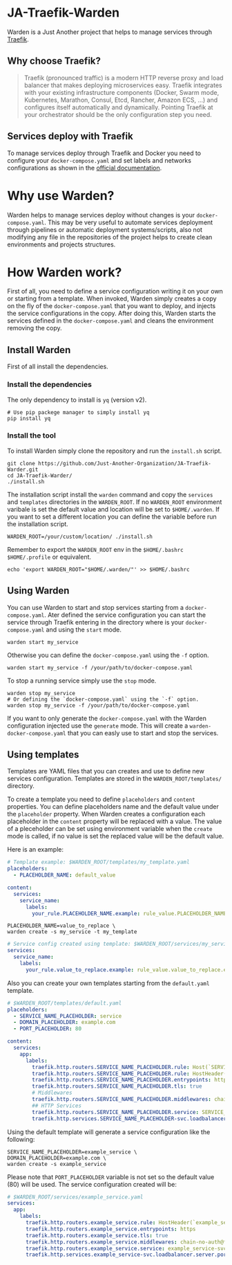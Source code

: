 # JA-Traefik-Warden

Warden is a Just Another project that helps to manage services through [Traefik](https://github.com/traefik/traefik).

## Why choose Traefik?
> Traefik (pronounced traffic) is a modern HTTP reverse proxy and load balancer that makes deploying microservices easy. Traefik integrates with your existing infrastructure components (Docker, Swarm mode, Kubernetes, Marathon, Consul, Etcd, Rancher, Amazon ECS, ...) and configures itself automatically and dynamically. Pointing Traefik at your orchestrator should be the only configuration step you need.

## Services deploy with Traefik
To manage services deploy through Traefik and Docker you need to configure your `docker-compose.yaml` and set labels and networks configurations as shown in the [official documentation](https://doc.traefik.io/traefik/user-guides/docker-compose/basic-example/). 

# Why use Warden?
Warden helps to manage services deploy without changes is your `docker-compose.yaml`. This may be very useful to automate services deployment through pipelines or automatic deployment systems/scripts, also not modifying any file in the repositories of the project helps to create clean environments and projects structures.

# How Warden work?
First of all, you need to define a service configuration writing it on your own or starting from a template. When invoked, Warden simply creates a copy on the fly of the `docker-compose.yaml` that you want to deploy, and injects the service configurations in the copy. After doing this, Warden starts the services defined in the `docker-compose.yaml` and cleans the environment removing the copy.

## Install Warden
First of all install the dependencies.

### Install the dependencies
The only dependency to install is `yq` (version v2).

```shell
# Use pip packege manager to simply install yq
pip install yq
```

### Install the tool
To install Warden simply clone the repository and run the `install.sh` script.
```shell
git clone https://github.com/Just-Another-Organization/JA-Traefik-Warder.git
cd JA-Traefik-Warder/
./install.sh
```
The installation script install the `warden` command and copy the `services` and `templates` directories in the `WARDEN_ROOT`. If no `WARDEN_ROOT` environment varibale is set the default value and location will be set to `$HOME/.warden`. If you want to set a different location you can define the variable before run the installation script.

```shell
WARDEN_ROOT=/your/custom/location/ ./install.sh  
```

Remember to export the `WARDEN_ROOT` env in the `$HOME/.bashrc` `$HOME/.profile` or equivalent.

```shell
echo 'export WARDEN_ROOT="$HOME/.warden/"' >> $HOME/.bashrc
```


## Using Warden
You can use Warden to start and stop services starting from a `docker-compose.yaml`. Ater defined the service configuration you can start the service through Traefik entering in the directory where is your `docker-compose.yaml` and using the `start` mode.

```shell
warden start my_service
```
Otherwise you can define the `docker-compose.yaml` using the `-f` option.

```shell
warden start my_service -f /your/path/to/docker-compose.yaml
```
To stop a running service simply use the `stop` mode.

```shell
warden stop my_service
# Or defining the `docker-compose.yaml` using the `-f` option.
warden stop my_service -f /your/path/to/docker-compose.yaml
```

If you want to only generate the `docker-compose.yaml` with the Warden configuration injected use the `generate` mode. This will create a `warden-docker-compose.yaml` that you can easly use to start and stop the services. 

## Using templates
Templates are YAML files that you can creates and use to define new services configuration. Templates are stored in the `WARDEN_ROOT/templates/` directory. 

To create a template you need to define `placeholders` and `content` properties. You can define placeholders name and the default value under the `placeholder` property. When Warden creates a configuration each placeholder in the `content` property will be replaced with a value. The value of a pleceholder can be set using environment variable when the `create` mode is called, if no value is set the replaced value will be the default value.     

Here is an example:

```yaml
# Template example: $WARDEN_ROOT/templates/my_template.yaml
placeholders:
  - PLACEHOLDER_NAME: default_value

content:
  services:
    service_name:
      labels:
        your_rule.PLACEHOLDER_NAME.example: rule_value.PLACEHOLDER_NAME.example
```

```shell
PLACEHOLDER_NAME=value_to_replace \
warden create -s my_service -t my_template
```

```yaml
# Service config created using template: $WARDEN_ROOT/services/my_service.yaml
services:
  service_name:
    labels:
      your_rule.value_to_replace.example: rule_value.value_to_replace.example
```

Also you can create your own templates starting from the `default.yaml` template. 

```yaml
# $WARDEN_ROOT/templates/default.yaml
placeholders:
  - SERVICE_NAME_PLACEHOLDER: service
  - DOMAIN_PLACEHOLDER: example.com
  - PORT_PLACEHOLDER: 80

content:
  services:
    app:
      labels:
        traefik.http.routers.SERVICE_NAME_PLACEHOLDER.rule: Host(`SERVICE_NAME_PLACEHOLDER.DOMAIN_PLACEHOLDER`)
        traefik.http.routers.SERVICE_NAME_PLACEHOLDER.rule: HostHeader(`SERVICE_NAME_PLACEHOLDER.DOMAIN_PLACEHOLDER`)
        traefik.http.routers.SERVICE_NAME_PLACEHOLDER.entrypoints: https
        traefik.http.routers.SERVICE_NAME_PLACEHOLDER.tls: true
        # Middlewares
        traefik.http.routers.SERVICE_NAME_PLACEHOLDER.middlewares: chain-no-auth@file
        ## HTTP Services
        traefik.http.routers.SERVICE_NAME_PLACEHOLDER.service: SERVICE_NAME_PLACEHOLDER-svc
        traefik.http.services.SERVICE_NAME_PLACEHOLDER-svc.loadbalancer.server.port: PORT_PLACEHOLDER
```
Using the default template will generate a service configuration like the following:

```shell
SERVICE_NAME_PLACEHOLDER=example_service \
DOMAIN_PLACEHOLDER=example.com \
warden create -s example_service
```
Please note that `PORT_PLACEHOLDER` variable is not set so the default value (80) will be used. The service configuration created will be:  

```yaml
# $WARDEN_ROOT/services/example_service.yaml
services:
  app:
    labels:
      traefik.http.routers.example_service.rule: HostHeader(`example_service.example.com`)
      traefik.http.routers.example_service.entrypoints: https
      traefik.http.routers.example_service.tls: true
      traefik.http.routers.example_service.middlewares: chain-no-auth@file
      traefik.http.routers.example_service.service: example_service-svc
      traefik.http.services.example_service-svc.loadbalancer.server.port: 80
```
